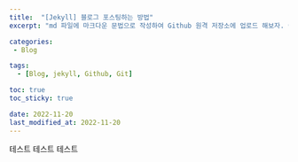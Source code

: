 ```yaml
---
title:  "[Jekyll] 블로그 포스팅하는 방법"
excerpt: "md 파일에 마크다운 문법으로 작성하여 Github 원격 저장소에 업로드 해보자. 에디터는 Visual Studio code 사용! 로컬 서버에서 확인도 해보자. "

categories:
 - Blog

tags:
  - [Blog, jekyll, Github, Git]

toc: true
toc_sticky: true

date: 2022-11-20
last_modified_at: 2022-11-20
---
```


테스트 테스트 테스트


